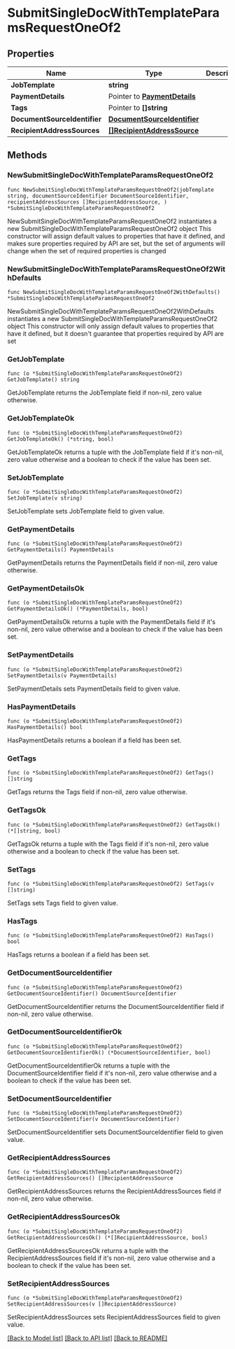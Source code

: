 # SubmitSingleDocWithTemplateParamsRequestOneOf2

## Properties

Name | Type | Description | Notes
------------ | ------------- | ------------- | -------------
**JobTemplate** | **string** |  | 
**PaymentDetails** | Pointer to [**PaymentDetails**](PaymentDetails.md) |  | [optional] 
**Tags** | Pointer to **[]string** |  | [optional] 
**DocumentSourceIdentifier** | [**DocumentSourceIdentifier**](DocumentSourceIdentifier.md) |  | 
**RecipientAddressSources** | [**[]RecipientAddressSource**](RecipientAddressSource.md) |  | 

## Methods

### NewSubmitSingleDocWithTemplateParamsRequestOneOf2

`func NewSubmitSingleDocWithTemplateParamsRequestOneOf2(jobTemplate string, documentSourceIdentifier DocumentSourceIdentifier, recipientAddressSources []RecipientAddressSource, ) *SubmitSingleDocWithTemplateParamsRequestOneOf2`

NewSubmitSingleDocWithTemplateParamsRequestOneOf2 instantiates a new SubmitSingleDocWithTemplateParamsRequestOneOf2 object
This constructor will assign default values to properties that have it defined,
and makes sure properties required by API are set, but the set of arguments
will change when the set of required properties is changed

### NewSubmitSingleDocWithTemplateParamsRequestOneOf2WithDefaults

`func NewSubmitSingleDocWithTemplateParamsRequestOneOf2WithDefaults() *SubmitSingleDocWithTemplateParamsRequestOneOf2`

NewSubmitSingleDocWithTemplateParamsRequestOneOf2WithDefaults instantiates a new SubmitSingleDocWithTemplateParamsRequestOneOf2 object
This constructor will only assign default values to properties that have it defined,
but it doesn't guarantee that properties required by API are set

### GetJobTemplate

`func (o *SubmitSingleDocWithTemplateParamsRequestOneOf2) GetJobTemplate() string`

GetJobTemplate returns the JobTemplate field if non-nil, zero value otherwise.

### GetJobTemplateOk

`func (o *SubmitSingleDocWithTemplateParamsRequestOneOf2) GetJobTemplateOk() (*string, bool)`

GetJobTemplateOk returns a tuple with the JobTemplate field if it's non-nil, zero value otherwise
and a boolean to check if the value has been set.

### SetJobTemplate

`func (o *SubmitSingleDocWithTemplateParamsRequestOneOf2) SetJobTemplate(v string)`

SetJobTemplate sets JobTemplate field to given value.


### GetPaymentDetails

`func (o *SubmitSingleDocWithTemplateParamsRequestOneOf2) GetPaymentDetails() PaymentDetails`

GetPaymentDetails returns the PaymentDetails field if non-nil, zero value otherwise.

### GetPaymentDetailsOk

`func (o *SubmitSingleDocWithTemplateParamsRequestOneOf2) GetPaymentDetailsOk() (*PaymentDetails, bool)`

GetPaymentDetailsOk returns a tuple with the PaymentDetails field if it's non-nil, zero value otherwise
and a boolean to check if the value has been set.

### SetPaymentDetails

`func (o *SubmitSingleDocWithTemplateParamsRequestOneOf2) SetPaymentDetails(v PaymentDetails)`

SetPaymentDetails sets PaymentDetails field to given value.

### HasPaymentDetails

`func (o *SubmitSingleDocWithTemplateParamsRequestOneOf2) HasPaymentDetails() bool`

HasPaymentDetails returns a boolean if a field has been set.

### GetTags

`func (o *SubmitSingleDocWithTemplateParamsRequestOneOf2) GetTags() []string`

GetTags returns the Tags field if non-nil, zero value otherwise.

### GetTagsOk

`func (o *SubmitSingleDocWithTemplateParamsRequestOneOf2) GetTagsOk() (*[]string, bool)`

GetTagsOk returns a tuple with the Tags field if it's non-nil, zero value otherwise
and a boolean to check if the value has been set.

### SetTags

`func (o *SubmitSingleDocWithTemplateParamsRequestOneOf2) SetTags(v []string)`

SetTags sets Tags field to given value.

### HasTags

`func (o *SubmitSingleDocWithTemplateParamsRequestOneOf2) HasTags() bool`

HasTags returns a boolean if a field has been set.

### GetDocumentSourceIdentifier

`func (o *SubmitSingleDocWithTemplateParamsRequestOneOf2) GetDocumentSourceIdentifier() DocumentSourceIdentifier`

GetDocumentSourceIdentifier returns the DocumentSourceIdentifier field if non-nil, zero value otherwise.

### GetDocumentSourceIdentifierOk

`func (o *SubmitSingleDocWithTemplateParamsRequestOneOf2) GetDocumentSourceIdentifierOk() (*DocumentSourceIdentifier, bool)`

GetDocumentSourceIdentifierOk returns a tuple with the DocumentSourceIdentifier field if it's non-nil, zero value otherwise
and a boolean to check if the value has been set.

### SetDocumentSourceIdentifier

`func (o *SubmitSingleDocWithTemplateParamsRequestOneOf2) SetDocumentSourceIdentifier(v DocumentSourceIdentifier)`

SetDocumentSourceIdentifier sets DocumentSourceIdentifier field to given value.


### GetRecipientAddressSources

`func (o *SubmitSingleDocWithTemplateParamsRequestOneOf2) GetRecipientAddressSources() []RecipientAddressSource`

GetRecipientAddressSources returns the RecipientAddressSources field if non-nil, zero value otherwise.

### GetRecipientAddressSourcesOk

`func (o *SubmitSingleDocWithTemplateParamsRequestOneOf2) GetRecipientAddressSourcesOk() (*[]RecipientAddressSource, bool)`

GetRecipientAddressSourcesOk returns a tuple with the RecipientAddressSources field if it's non-nil, zero value otherwise
and a boolean to check if the value has been set.

### SetRecipientAddressSources

`func (o *SubmitSingleDocWithTemplateParamsRequestOneOf2) SetRecipientAddressSources(v []RecipientAddressSource)`

SetRecipientAddressSources sets RecipientAddressSources field to given value.



[[Back to Model list]](../README.md#documentation-for-models) [[Back to API list]](../README.md#documentation-for-api-endpoints) [[Back to README]](../README.md)



